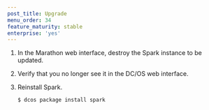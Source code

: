 ```yaml
---
post_title: Upgrade
menu_order: 34
feature_maturity: stable
enterprise: 'yes'
---
```


1.  In the Marathon web interface, destroy the Spark instance to be
updated.
1.  Verify that you no longer see it in the DC/OS web interface.
1.  Reinstall Spark.

        $ dcos package install spark